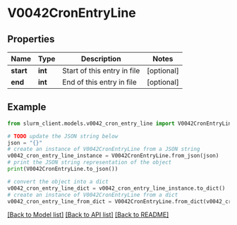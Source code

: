 # V0042CronEntryLine


## Properties

Name | Type | Description | Notes
------------ | ------------- | ------------- | -------------
**start** | **int** | Start of this entry in file | [optional] 
**end** | **int** | End of this entry in file | [optional] 

## Example

```python
from slurm_client.models.v0042_cron_entry_line import V0042CronEntryLine

# TODO update the JSON string below
json = "{}"
# create an instance of V0042CronEntryLine from a JSON string
v0042_cron_entry_line_instance = V0042CronEntryLine.from_json(json)
# print the JSON string representation of the object
print(V0042CronEntryLine.to_json())

# convert the object into a dict
v0042_cron_entry_line_dict = v0042_cron_entry_line_instance.to_dict()
# create an instance of V0042CronEntryLine from a dict
v0042_cron_entry_line_from_dict = V0042CronEntryLine.from_dict(v0042_cron_entry_line_dict)
```
[[Back to Model list]](../README.md#documentation-for-models) [[Back to API list]](../README.md#documentation-for-api-endpoints) [[Back to README]](../README.md)


